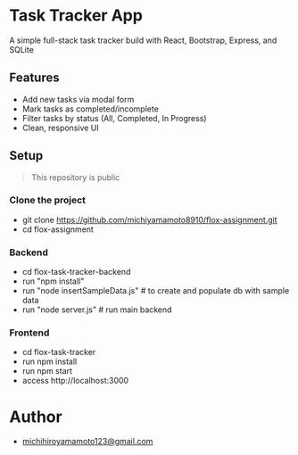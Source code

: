 # Task Tracker App

A simple full-stack task tracker build with React, Bootstrap, Express, and SQLite

## Features

- Add new tasks via modal form
- Mark tasks as completed/incomplete
- Filter tasks by status (All, Completed, In Progress)
- Clean, responsive UI

## Setup
> This repository is public
### Clone the project
- git clone https://github.com/michiyamamoto8910/flox-assignment.git
- cd flox-assignment
### Backend
- cd flox-task-tracker-backend
- run "npm install"
- run "node insertSampleData.js" # to create and populate db with sample data
- run "node server.js" # run main backend
### Frontend
- cd flox-task-tracker
- run npm install
- run npm start
- access http://localhost:3000

# Author
- michihiroyamamoto123@gmail.com